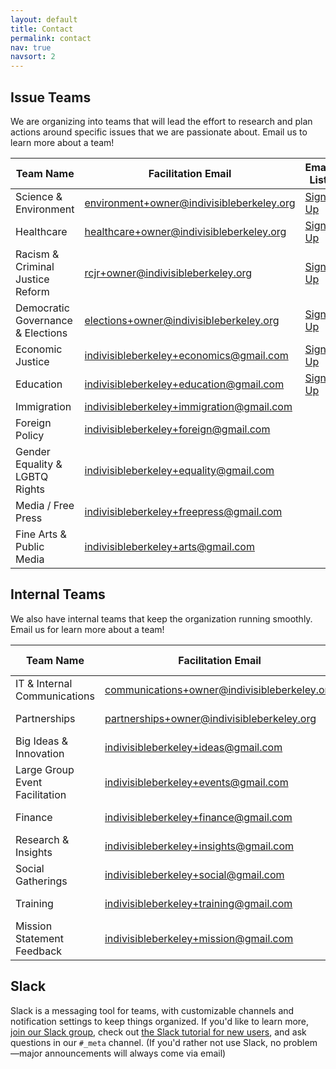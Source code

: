 ```yaml
---
layout: default
title: Contact
permalink: contact
nav: true
navsort: 2
---
```


## Issue Teams

We are organizing into teams that will lead the effort to research and plan actions around specific issues that we are passionate about.  Email us to learn more about a team!


| Team Name                          | Facilitation Email                                                                              | Email List                                                                        |
|------------------------------------|-------------------------------------------------------------------------------------------------|-----------------------------------------------------------------------------------|
| Science & Environment              | [environment+owner@indivisibleberkeley.org](mailto:environment+owner@indivisibleberkeley.org)   | [Sign Up](mailto:environment+subscribe@indivisibleberkeley.org)              |
| Healthcare                         | [healthcare+owner@indivisibleberkeley.org](mailto:healthcare+owner@indivisibleberkeley.org)     | [Sign Up](mailto:healthcare+subscribe@indivisibleberkeley.org)               |
| Racism & Criminal Justice Reform   | [rcjr+owner@indivisibleberkeley.org](mailto:rcjr+owner@indivisibleberkeley.org)                 | [Sign Up](mailto:rcjr+subscribe@indivisibleberkeley.org)                     |
| Democratic Governance & Elections  | [elections+owner@indivisibleberkeley.org](mailto:elections+owner@indivisibleberkeley.org)       | [Sign Up](mailto:elections+subscribe@indivisibleberkeley.org)                |
| Economic Justice                   | [indivisibleberkeley+economics@gmail.com](mailto:indivisibleberkeley+economics@gmail.com)       | [Sign Up](mailto:indivisibleberkeley-economics+subscribe@googlegroups.com)   |
| Education                          | [indivisibleberkeley+education@gmail.com](mailto:indivisibleberkeley+education@gmail.com)       | [Sign Up](mailto:indivisible-berkeley-education+subscribe@googlegroups.com)  |
| Immigration                        | [indivisibleberkeley+immigration@gmail.com](mailto:indivisibleberkeley+immigration@gmail.com)   | |
| Foreign Policy                     | [indivisibleberkeley+foreign@gmail.com](mailto:indivisibleberkeley+foreign@gmail.com)           | |
| Gender Equality & LGBTQ Rights     | [indivisibleberkeley+equality@gmail.com](mailto:indivisibleberkeley+equality@gmail.com)         | |
| Media / Free Press                 | [indivisibleberkeley+freepress@gmail.com](mailto:indivisibleberkeley+freepress@gmail.com)       | |
| Fine Arts & Public Media           | [indivisibleberkeley+arts@gmail.com](mailto:indivisibleberkeley+arts@gmail.com)                 | |


## Internal Teams

We also have internal teams that keep the organization running smoothly.  Email us for learn more about a team!

| Team Name                          | Facilitation Email                                                                                  | Email List                                                         |
|------------------------------------|-----------------------------------------------------------------------------------------------------|--------------------------------------------------------------------|
| IT & Internal Communications       | [communications+owner@indivisibleberkeley.org](mailto:communications+owner@indivisibleberkeley.org) | [Sign Up](mailto:communications+subscribe@indivisibleberkeley.org) |
| Partnerships                       | [partnerships+owner@indivisibleberkeley.org](mailto:partnerships+owner@indivisibleberkeley.org)     | [Sign Up](mailto:partnerships+subscribe@indivisibleberkeley.org)   |
| Big Ideas & Innovation             | [indivisibleberkeley+ideas@gmail.com](mailto:indivisibleberkeley+ideas@gmail.com)                   | [Sign Up](mailto:ideas+subscribe@indivisibleberkeley.org)          |
| Large Group Event Facilitation     | [indivisibleberkeley+events@gmail.com](mailto:indivisibleberkeley+events@gmail.com)                 | [Sign Up](mailto:events+subscribe@indivisibleberkeley.org)         |
| Finance                            | [indivisibleberkeley+finance@gmail.com](mailto:indivisibleberkeley+finance@gmail.com)               | [Sign Up](mailto:finance+subscribe@indivisibleberkeley.org)        |
| Research & Insights                | [indivisibleberkeley+insights@gmail.com](mailto:indivisibleberkeley+insights@gmail.com)             | [Sign Up](mailto:insights+subscribe@indivisibleberkeley.org)       |
| Social Gatherings                  | [indivisibleberkeley+social@gmail.com](mailto:indivisibleberkeley+social@gmail.com)                 | [Sign Up](mailto:social+subscribe@indivisibleberkeley.org)         |
| Training                           | [indivisibleberkeley+training@gmail.com](mailto:indivisibleberkeley+training@gmail.com)             | [Sign Up](mailto:training+subscribe@indivisibleberkeley.org)       |
| Mission Statement Feedback         | [indivisibleberkeley+mission@gmail.com](mailto:indivisibleberkeley+mission@gmail.com)               | [Sign Up](mailto:mission+subscribe@indivisibleberkeley.org)        |


## Slack

Slack is a messaging tool for teams, with customizable channels and notification settings to keep things organized.
If you'd like to learn more, [join our Slack group](https://indivisible-berkeley.slack.com/shared_invite/MTQxMDA2NTE0OTgzLTE0ODY4NTg4NTQtMjVkMWE2Y2IyZQ),
check out [the Slack tutorial for new users](https://get.slack.help/hc/en-us/articles/218080037-Getting-started-for-new-users),
and ask questions in our `#_meta` channel.  (If you'd rather not use Slack, no problem—major announcements will always come via email)

